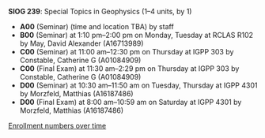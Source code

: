 **SIOG 239**: Special Topics in Geophysics (1–4 units, by 1)

- **A00** (Seminar) (time and location TBA) by staff
- **B00** (Seminar) at 1:10 pm–2:00 pm on Monday, Tuesday at RCLAS R102 by May, David Alexander (A16713989)
- **C00** (Seminar) at 11:00 am–12:30 pm on Thursday at IGPP 303 by Constable, Catherine G (A01084909)
- **C00** (Final Exam) at 11:30 am–2:29 pm on Thursday at IGPP 303 by Constable, Catherine G (A01084909)
- **D00** (Seminar) at 10:30 am–11:50 am on Tuesday, Thursday at IGPP 4301 by Morzfeld, Matthias (A16187486)
- **D00** (Final Exam) at 8:00 am–10:59 am on Saturday at IGPP 4301 by Morzfeld, Matthias (A16187486)

[Enrollment numbers over time](./SIOG239.tsv)

